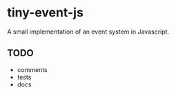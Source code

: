 tiny-event-js
==============================================================================

A small implementation of an event system in Javascript.

## TODO
- comments
- tests
- docs


